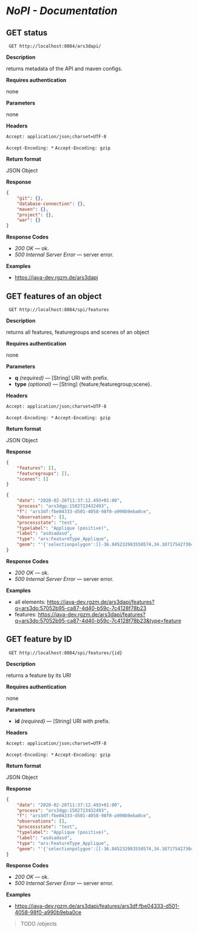 # *NoPI - Documentation*

## GET status

` GET http://localhost:8084/ars3dapi/`

**Description**

returns metadata of the API and maven configs.

**Requires authentication**

none

**Parameters**

none

**Headers**

`Accept: application/json;charset=UTF-8`

`Accept-Encoding: *` `Accept-Encoding: gzip`

**Return format**

JSON Object

**Response**

```json
{
	"git": {},
	"database-connection": {},
	"maven": {},
	"project": {},
	"war": {}
}
```

**Response Codes**

* *200 OK* — ok.
* *500 Internal Server Error* — server error.

**Examples**

* https://java-dev.rgzm.de/ars3dapi

## GET features of an object

` GET http://localhost:8084/spi/features`

**Description**

returns all features, featuregroups and scenes of an object

**Requires authentication**

none

**Parameters**

* **q** *(required)* — [String] URI with prefix.
* **type** *(optional)* — [String] {feature;featuregroup;scene}.

**Headers**

`Accept: application/json;charset=UTF-8`

`Accept-Encoding: *` `Accept-Encoding: gzip`

**Return format**

JSON Object

**Response**

```json
{
	"features": [],
	"featuregroups": [],
	"scenes": []
}
```

```json
{
	"date": "2020-02-26T11:37:12.493+01:00",
	"process": "ars3dgp:1582713432493",
	"f": "ars3df:fbe04333-d501-4058-98f0-a990b9eba0ce",
	"observations": [],
	"processstate": "test",
	"typelabel": "Applique (positive)",
	"label": "asdsadasd",
	"type": "ars:FeatureType_Applique",
	"geom": "'{'selectionpolygon':[[-36.845232983550574,34.107175427304725,42.513339517633334],[4.0789305986819855,35.148786891432174,37.58398055446757],[-61.680198796342474,-9.841206777724546,49.94657957211528],[-2.9573409885244466,-14.347221598928389,32.756039423764086]],'crackpolygons':[],'edgepolygons':[],'overlappolygons':[],'kinkpolygons':[],'unnamed6polygons':[],'unnamed7polygons':[],'unnamed8polygons':[],'unnamed9polygons':[],'unnamed10polygons':[],'visualpolygon':[],'visualscenepolygon':[]}'"
}
```

**Response Codes**

* *200 OK* — ok.
* *500 Internal Server Error* — server error.

**Examples**

* all elements: https://java-dev.rgzm.de/ars3dapi/features?q=ars3do:57052b95-ca87-4d40-b59c-7c4128f78b23
* features: https://java-dev.rgzm.de/ars3dapi/features?q=ars3do:57052b95-ca87-4d40-b59c-7c4128f78b23&type=feature

## GET feature by ID

` GET http://localhost:8084/spi/features/{id}`

**Description**

returns a feature by its URI

**Requires authentication**

none

**Parameters**

* **id** *(required)* — [String] URI with prefix.

**Headers**

`Accept: application/json;charset=UTF-8`

`Accept-Encoding: *` `Accept-Encoding: gzip`

**Return format**

JSON Object

**Response**

```json
{
	"date": "2020-02-26T11:37:12.493+01:00",
	"process": "ars3dgp:1582713432493",
	"f": "ars3df:fbe04333-d501-4058-98f0-a990b9eba0ce",
	"observations": [],
	"processstate": "test",
	"typelabel": "Applique (positive)",
	"label": "asdsadasd",
	"type": "ars:FeatureType_Applique",
	"geom": "'{'selectionpolygon':[[-36.845232983550574,34.107175427304725,42.513339517633334],[4.0789305986819855,35.148786891432174,37.58398055446757],[-61.680198796342474,-9.841206777724546,49.94657957211528],[-2.9573409885244466,-14.347221598928389,32.756039423764086]],'crackpolygons':[],'edgepolygons':[],'overlappolygons':[],'kinkpolygons':[],'unnamed6polygons':[],'unnamed7polygons':[],'unnamed8polygons':[],'unnamed9polygons':[],'unnamed10polygons':[],'visualpolygon':[],'visualscenepolygon':[]}'"
}
```

**Response Codes**

* *200 OK* — ok.
* *500 Internal Server Error* — server error.

**Examples**

* https://java-dev.rgzm.de/ars3dapi/features/ars3df:fbe04333-d501-4058-98f0-a990b9eba0ce

> TODO /objects
